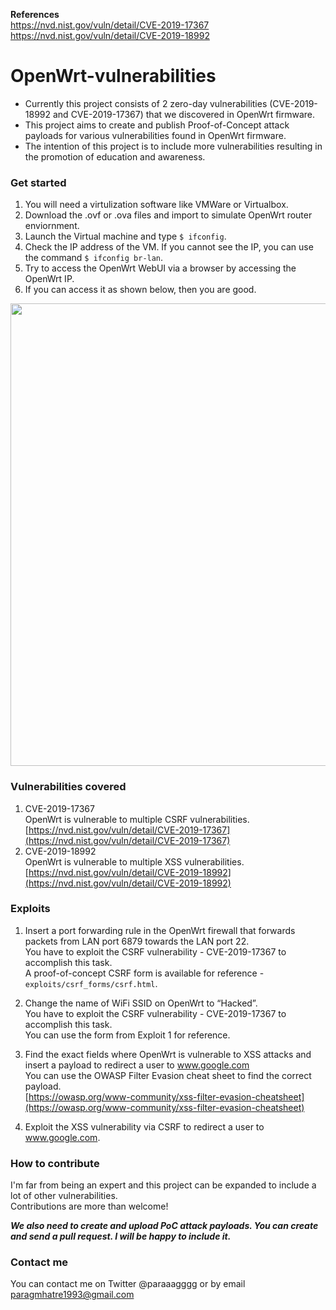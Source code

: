 **References**   
https://nvd.nist.gov/vuln/detail/CVE-2019-17367  
https://nvd.nist.gov/vuln/detail/CVE-2019-18992

# **OpenWrt-vulnerabilities**

- Currently this project consists of 2 zero-day vulnerabilities (CVE-2019-18992 and CVE-2019-17367) that we discovered in OpenWrt firmware.
- This project aims to create and publish Proof-of-Concept attack payloads for various vulnerabilities found in OpenWrt firmware.
- The intention of this project is to include more vulnerabilities resulting in the promotion of education and awareness. 

### **Get started**
1. You will need a virtulization software like VMWare or Virtualbox.  
2. Download the .ovf or .ova files and import to simulate OpenWrt router enviornment.  
3. Launch the Virtual machine and type `$ ifconfig`.  
4. Check the IP address of the VM. If you cannot see the IP, you can use the command `$ ifconfig br-lan`.  
5. Try to access the OpenWrt WebUI via a browser by accessing the OpenWrt IP.  
6. If you can access it as shown below, then you are good.

<img src="https://raw.githubusercontent.com/paragmhatre1993/OpenWrt-vulnerabilities/master/images/ss1.png" width="740">

### **Vulnerabilities covered**



1. CVE-2019-17367 \
OpenWrt is vulnerable to multiple CSRF vulnerabilities. \
[https://nvd.nist.gov/vuln/detail/CVE-2019-17367](https://nvd.nist.gov/vuln/detail/CVE-2019-17367)
2. CVE-2019-18992 \
OpenWrt is vulnerable to multiple XSS vulnerabilities. \
[https://nvd.nist.gov/vuln/detail/CVE-2019-18992](https://nvd.nist.gov/vuln/detail/CVE-2019-18992) 



### **Exploits**



1. Insert a port forwarding rule in the OpenWrt firewall that forwards packets from LAN port 6879 towards the LAN port 22.  \
You have to exploit the CSRF vulnerability - CVE-2019-17367 to accomplish this task. \
A proof-of-concept CSRF form is available for reference - `exploits/csrf_forms/csrf.html`.
2. Change the name of WiFi SSID on OpenWrt to “Hacked”. \
You have to exploit the CSRF vulnerability - CVE-2019-17367 to accomplish this task. \
You can use the form from Exploit 1 for reference.
3. Find the exact fields where OpenWrt is vulnerable to XSS attacks and insert a payload to redirect a user to www.google.com  \
You can use the OWASP Filter Evasion cheat sheet to find the correct payload.  \
[https://owasp.org/www-community/xss-filter-evasion-cheatsheet](https://owasp.org/www-community/xss-filter-evasion-cheatsheet)  

4. Exploit the XSS vulnerability via CSRF to redirect a user to www.google.com.

### **How to contribute**

I'm far from being an expert and this project can be expanded to include a lot of other vulnerabilities.  
Contributions are more than welcome!

**_We also need to create and upload PoC attack payloads. You can create and send a pull request. I will be happy to include it._**

### **Contact me**

You can contact me on Twitter @paraaagggg or by email paragmhatre1993@gmail.com
